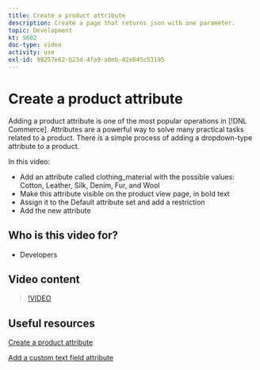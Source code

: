 ```yaml
---
title: Create a product attribute
description: Create a page that returns json with one parameter.
topic: Development
kt: 5602
doc-type: video
activity: use
exl-id: 98257e62-b23d-4fa9-a0eb-42e045c53195
---
```

# Create a product attribute

Adding a product attribute is one of the most popular operations in [!DNL Commerce]. Attributes are a powerful way to solve many practical tasks related to a product. There is a simple process of adding a dropdown-type attribute to a product.

In this video:

- Add an attribute called clothing_material with the possible values: Cotton, Leather, Silk, Denim, Fur, and Wool
- Make this attribute visible on the product view page, in bold text
- Assign it to the Default attribute set and add a restriction
- Add the new attribute

## Who is this video for?

- Developers
  
## Video content

>[!VIDEO](https://video.tv.adobe.com/v/35789?quality=12&learn=on)

## Useful resources

[Create a product attribute](https://experienceleague.adobe.com/docs/commerce-learn/tutorials/backend-development/add-product-attribute.html)

[Add a custom text field attribute](https://developer.adobe.com/commerce/php/tutorials/admin/custom-text-field-attribute/)
